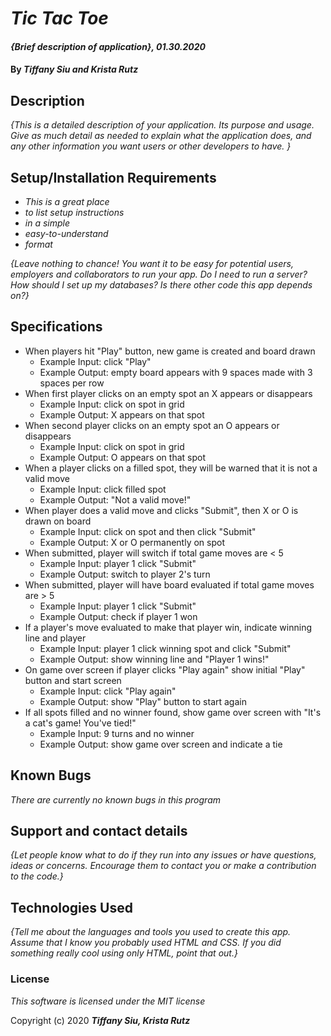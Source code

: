 # _Tic Tac Toe_

#### _{Brief description of application}, 01.30.2020_

#### By _**Tiffany Siu and Krista Rutz**_

## Description

_{This is a detailed description of your application. Its purpose and usage.  Give as much detail as needed to explain what the application does, and any other information you want users or other developers to have. }_

## Setup/Installation Requirements

* _This is a great place_
* _to list setup instructions_
* _in a simple_
* _easy-to-understand_
* _format_

_{Leave nothing to chance! You want it to be easy for potential users, employers and collaborators to run your app. Do I need to run a server? How should I set up my databases? Is there other code this app depends on?}_

## Specifications

* When players hit "Play" button, new game is created and board drawn
  * Example Input: click "Play"
  * Example Output: empty board appears with 9 spaces made with 3 spaces per row
* When first player clicks on an empty spot an X appears or disappears
  * Example Input: click on spot in grid
  * Example Output: X appears on that spot
* When second player clicks on an empty spot an O appears or disappears
  * Example Input: click on spot in grid
  * Example Output: O appears on that spot
* When a player clicks on a filled spot, they will be warned that it is not a valid move
  * Example Input: click filled spot
  * Example Output: "Not a valid move!"
* When player does a valid move and clicks "Submit", then X or O is drawn on board
  * Example Input: click on spot and then click "Submit"
  * Example Output: X or O permanently on spot
* When submitted, player will switch if total game moves are < 5
  * Example Input: player 1 click "Submit"
  * Example Output: switch to player 2's turn
* When submitted, player will have board evaluated if total game moves are > 5
  * Example Input: player 1 click "Submit"
  * Example Output: check if player 1 won
* If a player's move evaluated to make that player win, indicate winning line and player
  * Example Input: player 1 click winning spot and click "Submit"
  * Example Output: show winning line and "Player 1 wins!"
* On game over screen if player clicks "Play again" show initial "Play" button and start screen
  * Example Input: click "Play again"
  * Example Output: show "Play" button to start again
* If all spots filled and no winner found, show game over screen with "It's a cat's game! You've tied!"
  * Example Input: 9 turns and no winner
  * Example Output: show game over screen and indicate a tie

## Known Bugs

_There are currently no known bugs in this program_

## Support and contact details

_{Let people know what to do if they run into any issues or have questions, ideas or concerns.  Encourage them to contact you or make a contribution to the code.}_

## Technologies Used

_{Tell me about the languages and tools you used to create this app. Assume that I know you probably used HTML and CSS. If you did something really cool using only HTML, point that out.}_

### License

*This software is licensed under the MIT license*

Copyright (c) 2020 **_Tiffany Siu, Krista Rutz_**
